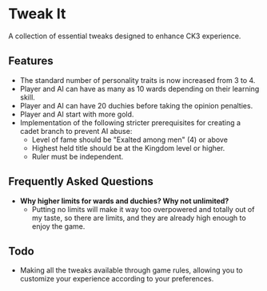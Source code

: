 # Tweak It

A collection of essential tweaks designed to enhance CK3 experience.

## Features

- The standard number of personality traits is now increased from 3 to 4.
- Player and AI can have as many as 10 wards depending on their learning skill.
- Player and AI can have 20 duchies before taking the opinion penalties.
- Player and AI start with more gold.
- Implementation of the following stricter prerequisites for creating a cadet branch to prevent AI abuse:
  - Level of fame should be "Exalted among men" (4) or above
  - Highest held title should be at the Kingdom level or higher.
  - Ruler must be independent.

## Frequently Asked Questions

- **Why higher limits for wards and duchies? Why not unlimited?**
  - Putting no limits will make it way too overpowered and totally out of my taste, so there are limits, and they are already high enough to enjoy the game.

## Todo

- Making all the tweaks available through game rules, allowing you to customize your experience according to your preferences.
